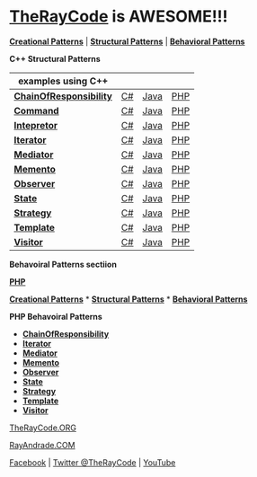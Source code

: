 # [TheRayCode](../../README.md) is AWESOME!!!

**[Creational Patterns](../Creational/README.md)** | **[Structural Patterns](../Structural/README.md)** | **[Behavioral Patterns](../Behavioral/README.md)**

**C++ Structural Patterns**

| examples using C++ | | | |
|----|---|---|---|
|**[ChainOfResponsibility](./ChainOfResponsibility/README.md)**  | [C#](../../Csharp/Behavioral/ChainOfResponsibility/README.md) | [Java](../../Java/Behavioral/ChainOfResponsibility/README.md) | [PHP](../../PHP/Behavioral/ChainOfResponsibility/README.md) |
|**[Command](./Command/README.md)**  | [C#](../../Csharp/Behavioral/Command/README.md) | [Java](../../Java/Behavioral/Command/README.md) | [PHP](../../PHP/Behavioral/Command/README.md) |
|**[Intepretor](./Intepretor/README.md)**  | [C#](../../Csharp/Behavioral/Intepretor/README.md) | [Java](../../Java/Behavioral/Intepretor/README.md) | [PHP](../../PHP/Behavioral/Intepretor/README.md) |
|**[Iterator](./Iterator/README.md)**  | [C#](../../Csharp/Behavioral/Iterator/README.md) | [Java](../../Java/Behavioral/Iterator/README.md) | [PHP](../../PHP/Behavioral/Iterator/README.md) |
|**[Mediator](./Mediator/README.md)**  | [C#](../../Csharp/Behavioral/Mediator/README.md) | [Java](../../Java/Behavioral/Mediator/README.md) | [PHP](../../PHP/Behavioral/Mediator/README.md) |
|**[Memento](./Memento/README.md)**  | [C#](../../Csharp/Behavioral/Memento/README.md) | [Java](../../Java/Behavioral/Memento/README.md) | [PHP](../../PHP/Behavioral/Memento/README.md) |
|**[Observer](./Observer/README.md)**  | [C#](../../Csharp/Behavioral/Observer/README.md) | [Java](../../Java/Behavioral/Observer/README.md) | [PHP](../../PHP/Behavioral/Observer/README.md) |
|**[State](./State/README.md)**  | [C#](../../Csharp/Behavioral/State/README.md) | [Java](../../Java/Behavioral/State/README.md) | [PHP](../../PHP/Behavioral/State/README.md) |
|**[Strategy](./Strategy/README.md)**  | [C#](../../Csharp/Behavioral/Strategy/README.md) | [Java](../../Java/Behavioral/Strategy/README.md) | [PHP](../../PHP/Behavioral/Strategy/README.md) |
|**[Template](./Template/README.md)**  | [C#](../../Csharp/Behavioral/Template/README.md) | [Java](../../Java/Behavioral/Template/README.md) | [PHP](../../PHP/Behavioral/Template/README.md) |
|**[Visitor](./Visitor/README.md)**  | [C#](../../Csharp/Behavioral/Visitor/README.md) | [Java](../../Java/Behavioral/Visitor/README.md) | [PHP](../../PHP/Behavioral/Visitor/README.md) |

**Behavoiral Patterns sectiion**

**[PHP](../README.md)** 

**[Creational Patterns](../Creational/README.md)** * **[Structural Patterns](../Structural/README.md)** * **[Behavioral Patterns](../Behavioral/README.md)**

**PHP Behavoiral Patterns**

* **[ChainOfResponsibility](./ChainOfResponsibility/README.md)**
* **[Iterator](./Iterator/README.md)**
* **[Mediator](./Mediator/README.md)**
* **[Memento](./Memento/README.md)**
* **[Observer](./Observer/README.md)**
* **[State](./State/README.md)**
* **[Strategy](./Strategy/README.md)**
* **[Template](./Template/README.md)**
* **[Visitor](./Visitor/README.md)**

[TheRayCode.ORG](https://www.TheRayCode.org)

[RayAndrade.COM](https://www.RayAndrade.com)

[Facebook](https://www.facebook.com/TheRayCode/) | [Twitter @TheRayCode](https://www.twitter.com/TheRayCode/) | [YouTube](https://www.youtube.com/AndradeRay/)
